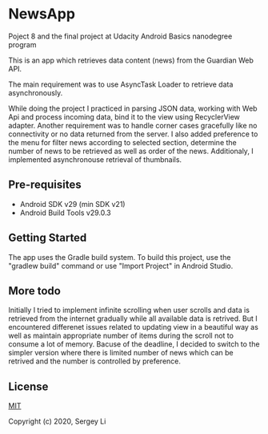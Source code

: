 # NewsApp
Poject 8 and the final project at Udacity Android Basics nanodegree program

This is an app which retrieves data content (news) from the Guardian Web API.

The main requirement was to use AsyncTask Loader to retrieve data asynchronously.

While doing the project I practiced in parsing JSON data, working with Web Api and process incoming data, bind it to the view using RecyclerView adapter.
Another requirement was to handle corner cases gracefully like no connectivity or no data returned from the server.
I also added preference to the menu for filter news according to selected section, determine the number of news to be retrieved as well as order of the news.
Additionaly, I implemented asynchronouse retrieval of thumbnails.

## Pre-requisites
* Android SDK v29 (min SDK v21)
* Android Build Tools v29.0.3

## Getting Started
The app uses the Gradle build system. To build this project, use the "gradlew build" command or use "Import Project" in Android Studio.

## More todo
Initially I tried to implement infinite scrolling when user scrolls and data is retrieved from the internet gradually while all available data is retrived.
But I encountered differenet issues related to updating view in a beautiful way as well as maintain appropriate number of items during the scroll not to consume a lot of memory.
Bacuse of the deadline, I decided to switch to the simpler version where there is limited number of news which can be retrived and the number is controlled by preference.

## License
[MIT](https://opensource.org/licenses/MIT)

Copyright (c) 2020, Sergey Li
